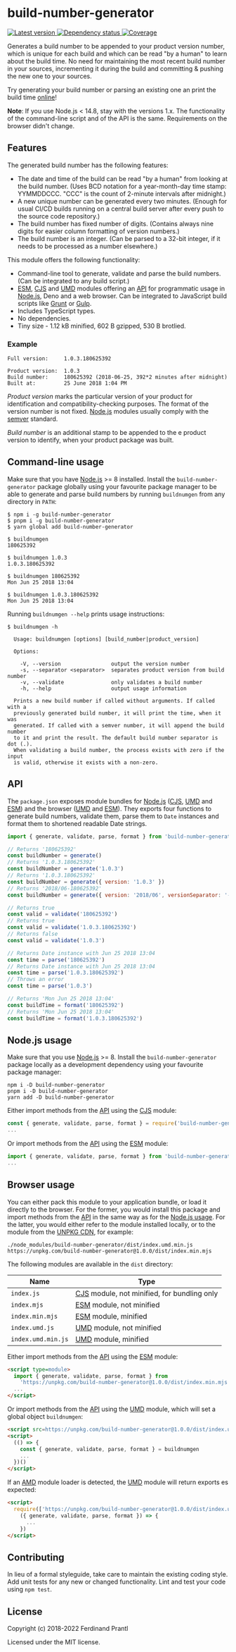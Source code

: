 # build-number-generator

[![Latest version](https://img.shields.io/npm/v/build-number-generator)
 ![Dependency status](https://img.shields.io/librariesio/release/npm/build-number-generator)
](https://www.npmjs.com/package/build-number-generator)
[![Coverage](https://codecov.io/gh/prantlf/build-number-generator/branch/master/graph/badge.svg)](https://codecov.io/gh/prantlf/build-number-generator)

Generates a build number to be appended to your product version number, which is unique for each build and which can be read "by a human" to learn about the build time. No need for maintaining the most recent build number in your sources, incrementing it during the build and committing & pushing the new one to your sources.

Try generating your build number or parsing an existing one an print the build time [online]!

**Note**: If you use Node.js < 14.8, stay with the versions 1.x. The functionality of the command-line script and of the API is the same. Requirements on the browser didn't change.

## Features

The generated build number has the following features:

* The date and time of the build can be read "by a human" from looking at the build number. (Uses BCD notation for a year-month-day time stamp: YYMMDDCCC. "CCC" is the count of 2-minute intervals after midnight.) 
* A new unique number can be generated every two minutes. (Enough for usual CI/CD builds running on a central build server after every push to the source code repository.)
* The build number has fixed number of digits. (Contains always nine digits for easier column formatting of version numbers.)
* The build number is an integer. (Can be parsed to a 32-bit integer, if it needs to be processed as a number elsewhere.)

This module offers the following functionality:

* Command-line tool to generate, validate and parse the build numbers. (Can be integrated to any build script.)
* [ESM], [CJS] and [UMD] modules offering an [API] for programmatic usage in [Node.js], Deno and a web browser. Can be integrated to JavaScript build scripts like [Grunt] or [Gulp].
* Includes TypeScript types.
* No dependencies.
* Tiny size - 1.12 kB minified, 602 B gzipped, 530 B brotlied.

### Example

    Full version:     1.0.3.180625392

    Product version:  1.0.3
    Build number:     180625392 (2018-06-25, 392*2 minutes after midnight)
    Built at:         25 June 2018 1:04 PM

*Product version* marks the particular version of your product for identification and compatibility-checking purposes. The format of the version number is not fixed. [Node.js] modules usually comply with the [semver] standard.

*Build number* is an additional stamp to be appended to the e product version to identify, when your product package was built.

## Command-line usage

Make sure that you have [Node.js] >= 8 installed. Install the `build-number-generator` package globally using your favourite package manager to be able to generate and parse build numbers by running `buildnumgen` from any directory in `PATH`:

    $ npm i -g build-number-generator
    $ pnpm i -g build-number-generator
    $ yarn global add build-number-generator

    $ buildnumgen
    180625392

    $ buildnumgen 1.0.3
    1.0.3.180625392

    $ buildnumgen 180625392
    Mon Jun 25 2018 13:04

    $ buildnumgen 1.0.3.180625392
    Mon Jun 25 2018 13:04

Running `buildnumgen --help` prints usage instructions:

    $ buildnumgen -h

      Usage: buildnumgen [options] [build_number|product_version]

      Options:

        -V, --version                output the version number
        -s, --separator <separator>  separates product version from build number
        -v, --validate               only validates a build number
        -h, --help                   output usage information

      Prints a new build number if called without arguments. If called with a
      previously generated build number, it will print the time, when it was
      generated. If called with a semver number, it will append the build number
      to it and print the result. The default build number separator is dot (.).
      When validating a build number, the process exists with zero if the input
      is valid, otherwise it exists with a non-zero.

## API

The `package.json` exposes module bundles for [Node.js] ([CJS], [UMD] and [ESM]) and the browser ([UMD] and [ESM]). They exports four functions to generate build numbers, validate them, parse them to `Date` instances and format them to shortened readable Date strings.

```js
import { generate, validate, parse, format } from 'build-number-generator'

// Returns '180625392'
const buildNumber = generate()
// Returns '1.0.3.180625392'
const buildNumber = generate('1.0.3')
// Returns '1.0.3.180625392'
const buildNumber = generate({ version: '1.0.3' })
// Returns '2018/06-180625392'
const buildNumber = generate({ version: '2018/06', versionSeparator: '-' })

// Returns true
const valid = validate('180625392')
// Returns true
const valid = validate('1.0.3.180625392')
// Returns false
const valid = validate('1.0.3')

// Returns Date instance with Jun 25 2018 13:04
const time = parse('180625392')
// Returns Date instance with Jun 25 2018 13:04
const time = parse('1.0.3.180625392')
// Throws an error
const time = parse('1.0.3')

// Returns 'Mon Jun 25 2018 13:04'
const buildTime = format('180625392')
// Returns 'Mon Jun 25 2018 13:04'
const buildTime = format('1.0.3.180625392')
```

## Node.js usage

Make sure that you use [Node.js] >= 8. Install the `build-number-generator` package locally as a development dependency using your favourite package manager:

```
npm i -D build-number-generator
pnpm i -D build-number-generator
yarn add -D build-number-generator
```

Either import methods from the [API] using the [CJS] module:

```js
const { generate, validate, parse, format } = require('build-number-generator')
...
```

Or import methods from the [API] using the [ESM] module:

```js
import { generate, validate, parse, format } from 'build-number-generator'
...
```

## Browser usage

You can either pack this module to your application bundle, or load it directly to the browser. For the former, you would install this package and import methods from the [API] in the same way as for the [Node.js usage]. For the latter, you would either refer to the module installed locally, or to the module from the [UNPKG CDN], for example:

    ./node_modules/build-number-generator/dist/index.umd.min.js
    https://unpkg.com/build-number-generator@1.0.0/dist/index.min.mjs

The following modules are available in the `dist` directory:

| Name               | Type                                          |
| ------------------ | --------------------------------------------- |
| `index.js`         | [CJS] module, not minified, for bundling only |
| `index.mjs`        | [ESM] module, not minified                    |
| `index.min.mjs`    | [ESM] module, minified                        |
| `index.umd.js`     | [UMD] module, not minified                    |
| `index.umd.min.js` | [UMD] module, minified                        |

Either import methods from the [API] using the [ESM] module:

```html
<script type=module>
  import { generate, validate, parse, format } from
    'https://unpkg.com/build-number-generator@1.0.0/dist/index.min.mjs'
  ...
</script>
```

Or import methods from the [API] using the [UMD] module, which will set a global object `buildnumgen`:

```html
<script src=https://unpkg.com/build-number-generator@1.0.0/dist/index.umd.min.js></script>
<script>
  (() => {
    const { generate, validate, parse, format } = buildnumgen
    ...
  })()
</script>
```

If an [AMD] module loader is detected, the [UMD] module will return exports es expected:

```html
<script>
  require(['https://unpkg.com/build-number-generator@1.0.0/dist/index.umd.min.js'],
    ({ generate, validate, parse, format }) => {
      ...
    })
</script>
```

## Contributing

In lieu of a formal styleguide, take care to maintain the existing coding style.  Add unit tests for any new or changed functionality. Lint and test your code using `npm test`.

## License

Copyright (c) 2018-2022 Ferdinand Prantl

Licensed under the MIT license.

[online]: https://prantlf.github.io/build-number-generator
[semver]: https://semver.org/
[Node.js]: https://nodejs.org/
[Grunt]: https://gruntjs.com/
[Gulp]: https://gulpjs.com/
[API]: #api
[Node.js usage]: #nodejs-usage
[UNPKG CDN]: https://unpkg.com/
[CJS]: https://blog.risingstack.com/node-js-at-scale-module-system-commonjs-require/#commonjstotherescue
[UMD]: https://github.com/umdjs/umd#readme
[AMD]: https://github.com/amdjs/amdjs-api/wiki/AMD
[ESM]: https://hacks.mozilla.org/2018/03/es-modules-a-cartoon-deep-dive/#content-head
